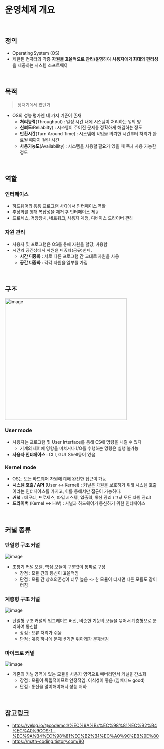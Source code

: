 # 운영체제 개요

<br>

## 정의

- Operating System (OS)
- 제한된 컴퓨터의 각종 **자원을 효율적으로 관리/운영**하여 **사용자에게 최대의 편리성**을 제공하는 시스템 소프트웨어

<br>

## 목적
> 정처기에서 봤던거

- OS의 성능 평가엔 네 가지 기준이 존재
  - **처리능력**(Throughput) : 일정 시간 내에 시스템이 처리하는 일의 양
  - **신뢰도**(Reliabilty) : 시스템이 주어진 문제를 정확하게 해결하는 정도
  - **반환시간**(Turn Around Time) : 시스템에 작업을 의뢰한 시간부터 처리가 완료될 때까지 걸린 시간
  - **사용가능도**(Availability) : 시스템을 사용할 필요가 있을 때 즉시 사용 가능한 정도

<br>

## 역할

### 인터페이스

- 하드웨어와 응용 프로그램 사이에서 인터페이스 역할
- 추상화를 통해 복잡성을 제거 후 인터페이스 제공
- 프로세스, 저장장치, 네트워크, 사용자 계정, 디바이스 드라이버 관리

### 자원 관리

- 사용자 및 프로그램은 OS를 통해 자원을 할당, 사용함
- 시간과 공간상에서 자원을 다중화(공유)한다.
    - **시간 다중화** : 서로 다른 프로그램 간 교대로 자원을 사용
    - **공간 다중화** : 각각 자원을 일부를 가짐
<br>
    
## 구조

<img width="394" alt="image" src="https://user-images.githubusercontent.com/71180414/147949118-de050545-3543-413a-ba5d-a5e441c60ed9.png">

### User mode

- 사용자는 프로그램 및 User Interface를 통해 OS에 명령을 내릴 수 있다
   - 기계의 제어에 영향을 미치거나 I/O를 수행하는 명령은 실행 불가능
- **사용자 인터페이스** : CLI, GUI, Shell등이 있음

### Kernel mode

- OS는 모든 하드웨어 자원에 대해 완전한 접근이 가능
- **시스템 호출 / API** (User <-> Kernel) : 커널은 자원을 보호하기 위해 시스템 호출이라는 인터페이스를 가지고, 이를 통해서만 접근이 가능하다.
- **커널** : 메모리, 프로세스, 파일 시스템, 입출력, 통신 관리 (그냥 모든 자원 관리)
- **드라이버** (Kernel <-> HW) : 커널과 하드웨어가 통신하기 위한 인터페이스

<br>

## 커널 종류

### 단일형 구조 커널

![image](https://user-images.githubusercontent.com/71180414/147950324-a2fa3dd0-c1e6-459b-a6e4-0537e1781999.png)

- 초창기 커널 모델, 핵심 모듈이 구분없이 통짜로 구성
  - 장점 : 모듈 간의 통신이 효율적임
  - 단점 : 모듈 간 상호의존성이 너무 높음 -> 한 모듈이 터지면 다른 모듈도 같이 터짐

### 계층형 구조 커널

![image](https://user-images.githubusercontent.com/71180414/147950517-db309fd2-c5c5-4ff7-b104-e1d8a08f0e3a.png)

- 단일형 구조 커널의 업그레이드 버전, 비슷한 기능의 모듈을 묶어서 계층형으로 분리하여 통신함
  - 장점 : 오류 처리가 쉬움
  - 단점 : 계층 하나에 문제 생기면 위아래가 문제생김

### 마이크로 커널

![image](https://user-images.githubusercontent.com/71180414/147951174-f6a67d71-2b3a-44aa-af93-36632e1bcf6f.png)

- 기존의 커널 영역에 있는 모듈을 사용자 영역으로 빼버리면서 커널을 간소화
   - 장점 : 모듈이 독립적이므로 안정적임. 이식성이 좋음 (임베디드 good)
   - 단점 : 통신을 많이해야해서 성능 저하

<br>

## 참고링크

- https://velog.io/@codemcd/%EC%9A%B4%EC%98%81%EC%B2%B4%EC%A0%9COS-1.-%EC%9A%B4%EC%98%81%EC%B2%B4%EC%A0%9C%EB%9E%80
- https://math-coding.tistory.com/80

  